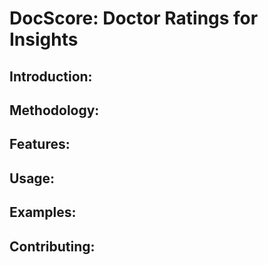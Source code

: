 # DocScore: Doctor Ratings for Insights

## Introduction:

## Methodology:

## Features:

## Usage:

## Examples:

## Contributing:
